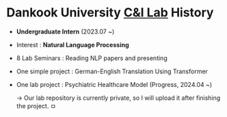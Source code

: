 # Dankook University [C&I Lab](https://sites.google.com/view/cilab-dku/home?authuser=0) History
- **Undergraduate Intern** (2023.07 ~)
- Interest : **Natural Language Processing**
- 8 Lab Seminars : Reading NLP papers and presenting
- One simple project : German-English Translation Using Transformer
- One lab project : Psychiatric Healthcare Model (Progress, 2024.04 ~)
  
  -> Our lab repository is currently private, so I will upload it after finishing the project.
ㅁ
